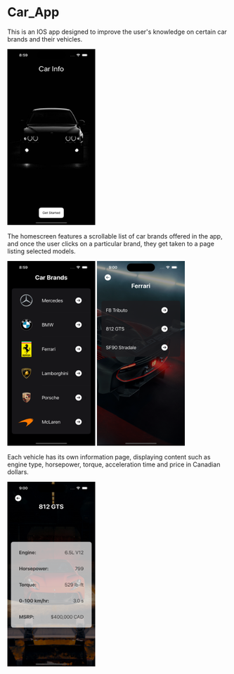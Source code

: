 # Car_App

This is an IOS app designed to improve the user's knowledge on certain car brands and their vehicles. 

<img src="https://github.com/pranavReddy120/Car_App/blob/main/Screenshots/Lock_Screen.png" width="200" height="400" /> 


The homescreen features a scrollable list of car brands offered in the app, and once the user clicks on a particular brand, they get taken to a page listing selected models. 

<img src="https://github.com/pranavReddy120/Car_App/blob/main/Screenshots/Home_Screen.png" width="200" height="420" 
/> <img src="https://github.com/pranavReddy120/Car_App/blob/main/Screenshots/Ferrari_Page.png" width="200" height="420" /> 

Each vehicle has its own information page, displaying content such as engine type, horsepower, torque, acceleration time and price in Canadian dollars. 

<img src="https://github.com/pranavReddy120/Car_App/blob/main/Screenshots/812_Info.png" width="200" height="420" /> 

